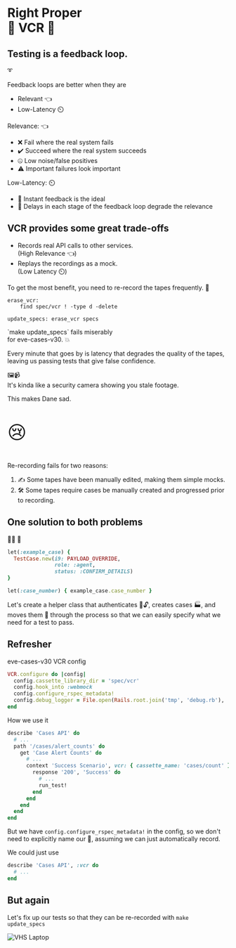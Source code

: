 # Right Proper<br />📼 VCR 📼



## Testing is a feedback loop.

➰


Feedback loops are better when they are
- Relevant 👈
- Low-Latency ⏲️


Relevance: 👈
- ❌ Fail where the real system fails
- ✔️ Succeed where the real system succeeds
- 🤐 Low noise/false positives
- ⚠️ Important failures look important


Low-Latency: ⏲️
- 🏇 Instant feedback is the ideal
- 📜 Delays in each stage of the feedback loop degrade the relevance



## VCR provides some great trade-offs

- Records real API calls to other services.<br />(High Relevance 👈)
- Replays the recordings as a mock.<br />(Low Latency ⏲️)


To get the most benefit, you need to re-record the tapes frequently. 📼

```
erase_vcr:
    find spec/vcr ! -type d -delete

update_specs: erase_vcr specs
```

<p class="fragment">`make update_specs` fails miserably<br />for eve-cases-v30. 💥</p>


Every minute that goes by is latency that degrades the quality of the tapes, leaving us passing tests that give false confidence.

<p class="fragment">🖼️📹<br />It's kinda like a security camera showing you stale footage.</p>


This makes Dane sad.

<p class="fragment" style="font-size: 300%">😢</p>


Re-recording fails for two reasons:
1. ✍️ Some tapes have been manually edited, making them simple mocks.
2. 🛠️ Some tapes require cases be manually created and progressed prior to recording.



## One solution to both problems

🦉🦆 🥌


```Ruby
let(:example_case) {
  TestCase.new(i9: PAYLOAD_OVERRIDE,
               role: :agent,
               status: :CONFIRM_DETAILS)
}

let(:case_number) { example_case.case_number }
```

<p class="fragment">Let's create a helper class that authenticates 🔑🔓, creates cases 🏭, and moves them 🚚 through the process so that we can easily specify what we need for a test to pass.</p>



## Refresher


eve-cases-v30 VCR config

```Ruby
VCR.configure do |config|
  config.cassette_library_dir = 'spec/vcr'
  config.hook_into :webmock
  config.configure_rspec_metadata!
  config.debug_logger = File.open(Rails.root.join('tmp', 'debug.rb'), 'w')
end
```


How we use it

```Ruby
describe 'Cases API' do
  # ...
  path '/cases/alert_counts' do
    get 'Case Alert Counts' do
      # ...
      context 'Success Scenario', vcr: { cassette_name: 'cases/count' } do
        response '200', 'Success' do
          # ...
          run_test!
        end
      end
    end
  end
end
```


But we have `config.configure_rspec_metadata!` in the config, so we don't need to explicitly name our 📼, assuming we can just automatically record.


We could just use

```Ruby
describe 'Cases API', :vcr do
  # ...
end
```



## But again

Let's fix up our tests so that they can be re-recorded with `make update_specs`


![VHS Laptop](https://pics.me.me/a-laptop-but-w-a-vhs-player-shoujocowboy-oor-winvhs-37526951.png)
